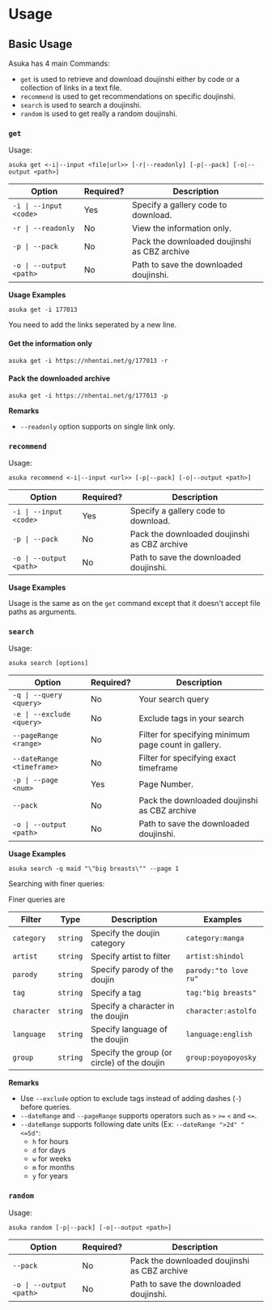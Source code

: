 # Usage

## Basic Usage

Asuka has 4 main Commands:

-   `get` is used to retrieve and download doujinshi either by code or a collection of links in a text file.
-   `recommend` is used to get recommendations on specific doujinshi.
-   `search` is used to search a doujinshi.
-   `random` is used to get really a random doujinshi.

### `get`

Usage:

```
asuka get <-i|--input <file|url>> [-r|--readonly] [-p|--pack] [-o|--output <path>]
```

| Option                      | Required? | Description                                        |
|-----------------------------|-----------|----------------------------------------------------|
| `-i \| --input <code>`      | Yes       | Specify a gallery code to download.                |
| `-r \| --readonly`          | No        | View the information only.                         |
| `-p \| --pack`              | No        | Pack the downloaded doujinshi as CBZ archive       |
| `-o \| --output <path>`     | No        | Path to save the downloaded doujinshi.             |

**Usage Examples**

```
asuka get -i 177013
```

You need to add the links seperated by a new line.

#### Get the information only

```
asuka get -i https://nhentai.net/g/177013 -r
```

#### Pack the downloaded archive

```
asuka get -i https://nhentai.net/g/177013 -p
```

**Remarks**

-   `--readonly` option supports on single link only.

### `recommend`

Usage:

```
asuka recommend <-i|--input <url>> [-p|--pack] [-o|--output <path>]
```

| Option                  | Required? | Description                                        |
|-------------------------|-----------|----------------------------------------------------|
| `-i \| --input <code>`  | Yes       | Specify a gallery code to download.                |
| `-p \| --pack`          | No        | Pack the downloaded doujinshi as CBZ archive       |
| `-o \| --output <path>` | No        | Path to save the downloaded doujinshi.             |

**Usage Examples**

Usage is the same as on the `get` command except that it doesn't accept file paths as arguments.

### `search`

Usage:

```
asuka search [options]
```

| Option                       | Required? | Description                                          |
|------------------------------|-----------|------------------------------------------------------|
| `-q \| --query <query>`      | No        | Your search query                                    |
| `-e \| --exclude <query>`    | No        | Exclude tags in your search                          |
| `--pageRange <range>`        | No        | Filter for specifying minimum page count in gallery. |
| `--dateRange <timeframe>`    | No        | Filter for specifying exact timeframe                |
| `-p \| --page <num>`         | Yes       | Page Number.                                         |
| `--pack`                     | No        | Pack the downloaded doujinshi as CBZ archive         |
| `-o \| --output <path>`      | No        | Path to save the downloaded doujinshi.               |

**Usage Examples**

```
asuka search -q maid "\"big breasts\"" --page 1
```

Searching with finer queries:

Finer queries are

| Filter            | Type          | Description                                 | Examples                                     |
|-------------------|---------------|---------------------------------------------|----------------------------------------------|
| `category`        | `string`      | Specify the doujin category                 | `category:manga`                             |
| `artist`          | `string`      | Specify artist to filter                    | `artist:shindol`                             |
| `parody`          | `string`      | Specify parody of the doujin                | `parody:"to love ru"`                        |
| `tag`             | `string`      | Specify a tag                               | `tag:"big breasts"`                          |
| `character`       | `string`      | Specify a character in the doujin           | `character:astolfo`                          |
| `language`        | `string`      | Specify language of the doujin              | `language:english`                           |
| `group`           | `string`      | Specify the group (or circle) of the doujin | `group:poyopoyosky`                          |

**Remarks**

-   Use `--exclude` option to exclude tags instead of adding dashes (`-`) before queries.
-   `--dateRange` and `--pageRange` supports operators such as `>` `>=` `<` and `<=`.
-   `--dateRange` supports following date units (Ex: `--dateRange ">2d" "<=5d"`:
    -   `h` for hours
    -   `d` for days
    -   `w` for weeks
    -   `m` for months
    -   `y` for years

### `random`

Usage:

```
asuka random [-p|--pack] [-o|--output <path>]
```

| Option                     | Required? | Description                                  |
|----------------------------|-----------|----------------------------------------------|
| `--pack`                   | No        | Pack the downloaded doujinshi as CBZ archive |
| `-o \| --output <path>`    | No        | Path to save the downloaded doujinshi.       |
